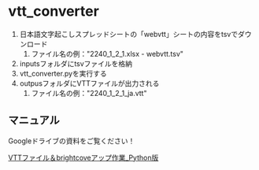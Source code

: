 # vtt_converter

1. 日本語文字起こしスプレッドシートの「webvtt」シートの内容をtsvでダウンロード
    1. ファイル名の例："2240_1_2_1.xlsx - webvtt.tsv"
2. inputsフォルダにtsvファイルを格納
3. vtt_converter.pyを実行する
4. outpusフォルダにVTTファイルが出力される
    1. ファイル名の例："2240_1_2_1_ja.vtt"

## マニュアル

Googleドライブの資料をご覧ください！

[VTTファイル＆brightcoveアップ作業_Python版](https://docs.google.com/document/d/1Hm70Yf4esj388h0HnFjwYAjiA1sK61JqP9uBP7JGJQk/edit?usp=sharing)
